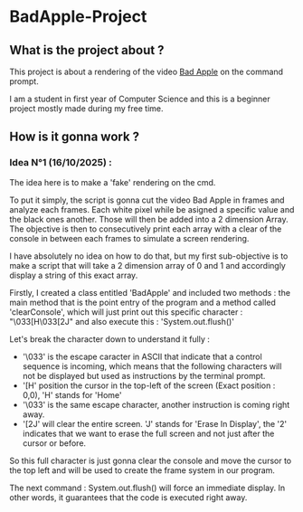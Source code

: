# BadApple-Project

## What is the project about ? 

This project is about a rendering of the video [Bad Apple](https://www.youtube.com/watch?v=FtutLA63Cp8&list=RDFtutLA63Cp8&start_radio=1) on the command prompt.

I am a student in first year of Computer Science and this is a beginner project mostly made during my free time.

## How is it gonna work ?

### Idea N°1 (16/10/2025) :

The idea here is to make a 'fake' rendering on the cmd.

To put it simply, the script is gonna cut the video Bad Apple in frames and analyze each frames.
Each white pixel while be asigned a specific value and the black ones another. Those will then be added into a 2 dimension Array.
The objective is then to consecutively print each array with a clear of the console in between each frames to simulate a screen rendering.

I have absolutely no idea on how to do that, but my first sub-objective is to make a script that will take a 2 dimension array of 0 and 1 and accordingly display a string of this exact array. 

Firstly, I created a class entitled 'BadApple' and included two methods : the main method that is the point entry of the program and a method called 'clearConsole', which will just print out this specific character : "\033[H\033[2J" and also execute this : 'System.out.flush()'

Let's break the character down to understand it fully :

- '\033' is the escape caracter in ASCII that indicate that a control sequence is incoming, which means that the following characters will not be displayed but used as instructions by the terminal prompt.
- '[H' position the cursor in the top-left of the screen (Exact position : 0,0), 'H' stands for 'Home'
- '\033' is the same escape character, another instruction is coming right away.
- '[2J' will clear the entire screen. 'J' stands for 'Erase In Display', the '2' indicates that we want to erase the full screen and not just after the cursor or before.

So this full character is just gonna clear the console and move the cursor to the top left and will be used to create the frame system in our program.

The next command : System.out.flush() will force an immediate display. In other words, it guarantees that the code is executed right away. 

